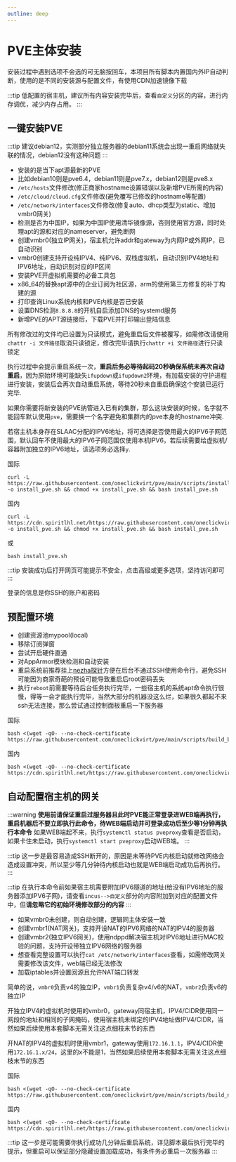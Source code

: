 ```yaml
---
outline: deep
---
```


# PVE主体安装

安装过程中遇到选项不会选的可无脑按回车，本项目所有脚本内置国内外IP自动判断，使用的是不同的安装源与配置文件，有使用CDN加速镜像下载

:::tip
低配置的宿主机，建议所有内容安装完毕后，查看```自定义```分区的内容，进行内存调优，减少内存占用。
:::

## 一键安装PVE

:::tip
建议debian12，实测部分独立服务器的debian11系统会出现一重启网络就失联的情况，debian12没有这种问题
:::

- 安装的是当下apt源最新的PVE
- 比如debian10则是pve6.4，debian11则是pve7.x，debian12则是pve8.x
- ```/etc/hosts```文件修改(修正商家hostname设置错误以及新增PVE所需的内容)
- ```/etc/cloud/cloud.cfg```文件修改(避免覆写已修改的hostname等配置)
- ```/etc/network/interfaces```文件修改(修复auto、dhcp类型为static、增加vmbr0网关)
- 检测是否为中国IP，如果为中国IP使用清华镜像源，否则使用官方源，同时处理apt的源和对应的nameserver，避免断网
- 创建vmbr0(独立IP网关)，宿主机允许addr和gateway为内网IP或外网IP，已自动识别
- vmbr0创建支持开设纯IPV4、纯IPV6、双栈虚拟机，自动识别IPV4地址和IPV6地址，自动识别对应的IP区间
- 安装PVE开虚拟机需要的必备工具包
- x86_64的替换apt源中的企业订阅为社区源，arm的使用第三方修复的补丁构建的源
- 打印查询Linux系统内核和PVE内核是否已安装
- 设置DNS检测```8.8.8.8```的开机自启添加DNS的systemd服务
- 新增PVE的APT源链接后，下载PVE并打印输出登陆信息

所有修改过的文件均已设置为只读模式，避免重启后文件被覆写，如需修改请使用```chattr -i 文件路径```取消只读锁定，修改完毕请执行```chattr +i 文件路径```进行只读锁定

执行过程中会提示重启系统一次，**重启后务必等待起码20秒确保系统未再次自动重启**，因为原始环境可能缺失```ifupdown```或```ifupdown2```环境，有加载安装的守护进程进行安装，安装后会再次自动重启系统，等待20秒未自重启确保这个安装已运行完毕.

如果你需要将新安装的PVE纳管进入已有的集群，那么这块安装的时候，名字就不能回车默认使用```pve```，需要换一个名字避免和集群内的pve本身的hostname冲突.

若宿主机本身存在SLAAC分配的IPV6地址，将可选择是否使用最大的IPV6子网范围，默认回车不使用最大的IPV6子网范围仅使用本机IPV6，若后续需要给虚拟机/容器附加独立的IPV6地址，该选项务必选择```y```.

国际

```shell
curl -L https://raw.githubusercontent.com/oneclickvirt/pve/main/scripts/install_pve.sh -o install_pve.sh && chmod +x install_pve.sh && bash install_pve.sh
```

国内

```shell
curl -L https://cdn.spiritlhl.net/https://raw.githubusercontent.com/oneclickvirt/pve/main/scripts/install_pve.sh -o install_pve.sh && chmod +x install_pve.sh && bash install_pve.sh
```

或

```shell
bash install_pve.sh
```

:::tip
安装成功后打开网页可能提示不安全，点击高级或更多选项，坚持访问即可
:::

登录的信息是你SSH的账户和密码

## 预配置环境

- 创建资源池mypool(local)
- 移除订阅弹窗
- 尝试开启硬件直通
- 对AppArmor模块检测和自动安装
- 重启系统前推荐挂上[nezha探针](https://github.com/naiba/nezha)方便在后台不通过SSH使用命令行，避免SSH可能因为商家奇葩的预设可能导致重启后root密码丢失
- 执行```reboot```前需要等待后台任务执行完毕，一些宿主机的系统apt命令执行很慢，得等一会才能执行完毕，当然大部分的机器没这么烂，如果很久都起不来ssh无法连接，那么尝试通过控制面板重启一下服务器

国际

```shell
bash <(wget -qO- --no-check-certificate https://raw.githubusercontent.com/oneclickvirt/pve/main/scripts/build_backend.sh)
```

国内

```shell
bash <(wget -qO- --no-check-certificate https://cdn.spiritlhl.net/https://raw.githubusercontent.com/oneclickvirt/pve/main/scripts/build_backend.sh)
```

## 自动配置宿主机的网关

:::warning
**使用前请保证重启过服务器且此时PVE能正常登录进WEB端再执行，重启机器后不要立即执行此命令，待WEB端启动并可登录成功后至少等1分钟再执行本命令**
如果WEB端起不来，执行```systemctl status pveproxy```查看是否启动，如果卡住未启动，执行```systemctl start pveproxy```启动WEB端。
:::

:::tip
这一步是最容易造成SSH断开的，原因是未等待PVE内核启动就修改网络会造成设置冲突，所以至少等几分钟待内核启动也就是WEB端启动成功后再执行。
:::

:::tip
在执行本命令前如果宿主机需要附加IPV6隧道的地址(给没有IPV6地址的服务器添加IPV6子网)，请查看```incus-->自定义```部分的内容附加到对应的配置文件中，但**请忽略它的初始环境修改部分的内容**
:::

- 如果vmbr0未创建，则自动创建，逻辑同主体安装一致
- 创建vmbr1(NAT网关)，支持开设NAT的IPV6网络的NAT的IPV4的服务器
- 创建vmbr2(独立IPV6网关)，使用ndppd解决宿主机对IPV6地址进行MAC校验的问题，支持开设带独立IPV6网络的服务器
- 想查看完整设置可以执行```cat /etc/network/interfaces```查看，如需修改网关需要修改该文件，web端已经无法修改
- 加载iptables并设置回源且允许NAT端口转发

简单的说，```vmbr0```负责v4的独立IP，```vmbr1```负责复杂v4/v6的NAT，```vmbr2```负责v6的独立IP

开独立IPV4的虚拟机时使用的vmbr0，gateway同宿主机，IPV4/CIDR使用同一网段的地址和相同的子网掩码，使用宿主机未绑定的IPV4地址做IPV4/CIDR，当然如果后续使用本套脚本无需关注这点细枝末节的东西

开NAT的IPV4的虚拟机时使用vmbr1，gateway使用```172.16.1.1```，IPV4/CIDR使用```172.16.1.x/24```，这里的x不能是1，当然如果后续使用本套脚本无需关注这点细枝末节的东西

国际

```shell
bash <(wget -qO- --no-check-certificate https://raw.githubusercontent.com/oneclickvirt/pve/main/scripts/build_nat_network.sh)
```

国内

```shell
bash <(wget -qO- --no-check-certificate https://cdn.spiritlhl.net/https://raw.githubusercontent.com/oneclickvirt/pve/main/scripts/build_nat_network.sh)
```

:::tip
这一步是可能需要你执行成功几分钟后重启系统，详见脚本最后执行完毕的提示，但重启可以保证部分隐藏设置加载成功，有条件务必重启一次服务器
:::
